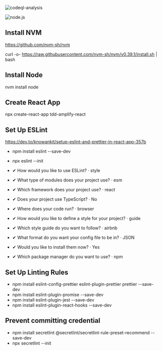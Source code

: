 ![codeql-analysis](https://github.com/pairing4good/react-18-project-template/actions/workflows/codeql-analysis.yml/badge.svg)

![node.js](https://github.com/pairing4good/react-18-project-template/actions/workflows/node.js.yml/badge.svg)

## Install NVM

https://github.com/nvm-sh/nvm

curl -o- https://raw.githubusercontent.com/nvm-sh/nvm/v0.39.1/install.sh | bash

## Install Node

nvm install node

## Create React App

npx create-react-app tdd-amplify-react

## Set Up ESLint

https://dev.to/knowankit/setup-eslint-and-prettier-in-react-app-357b

- npm install eslint --save-dev
- npx eslint --init

- ✔ How would you like to use ESLint? · style
- ✔ What type of modules does your project use? · esm
- ✔ Which framework does your project use? · react
- ✔ Does your project use TypeScript? · No
- ✔ Where does your code run? · browser
- ✔ How would you like to define a style for your project? · guide
- ✔ Which style guide do you want to follow? · airbnb
- ✔ What format do you want your config file to be in? · JSON
- ✔ Would you like to install them now? · Yes
- ✔ Which package manager do you want to use? · npm

## Set Up Linting Rules

- npm install eslint-config-prettier eslint-plugin-prettier prettier --save-dev
- npm install eslint-plugin-promise --save-dev
- npm install eslint-plugin-jest --save-dev
- npm install eslint-plugin-react-hooks --save-dev

## Prevent committing credential

- npm install secretlint @secretlint/secretlint-rule-preset-recommend --save-dev
- npx secretlint --init
